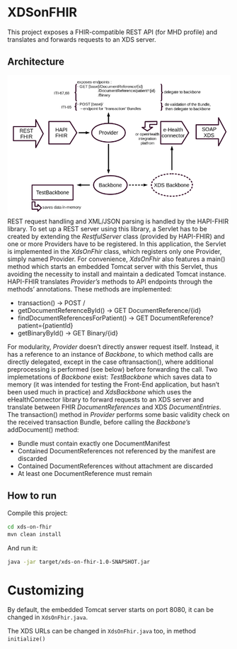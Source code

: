 # XDSonFHIR
This project exposes a FHIR-compatible REST API (for MHD profile) and translates and forwards requests to an XDS server.

## Architecture
![Architecture](https://raw.githubusercontent.com/ahdis/XDSonFHIR/master/archi.png)
REST request handling and XML/JSON parsing is handled by the HAPI-FHIR library. To set up a
REST server using this library, a Servlet has to be created by extending the *RestfulServer* class (provided by HAPI-FHIR) and one or more Providers have to be registered. In this application, the Servlet is implemented in the *XdsOnFhir* class, which registers only one Provider, simply named Provider. For convenience, *XdsOnFhir* also features a main() method which starts an embedded Tomcat server with this Servlet, thus avoiding the necessity to install and maintain a dedicated Tomcat instance.
HAPI-FHIR translates *Provider’s* methods to API endpoints through the methods’ annotations.
These methods are implemented:
* transaction() → POST /
* getDocumentReferenceById() → GET DocumentReference/{id}
* findDocumentReferencesForPatient() → GET DocumentReference?patient={patientId}
* getBinaryById() → GET Binary/{id}


For modularity, *Provider* doesn’t directly answer request itself. Instead, it has a reference to an instance of *Backbone*, to which method calls are directly delegated, except in the case oftransaction(), where additional preprocessing is performed (see below) before forwarding the call. Two implemetations of *Backbone* exist: *TestBackbone* which saves data to memory (it was intended for testing the Front-End application, but hasn’t been used much in practice) and *XdsBackbone* which uses the eHealthConnector library to forward requests to an XDS server and translate between FHIR *DocumentReferences* and XDS *DocumentEntries*.
The transaction() method in *Provider* performs some basic validity check on the received
transaction Bundle, before calling the *Backbone’s* addDocument() method:
* Bundle must contain exactly one DocumentManifest
* Contained DocumentReferences not referenced by the manifest are discarded
* Contained DocumentReferences without attachment are discarded
* At least one DocumentReference must remain

## How to run

Compile this project:
```bash
cd xds-on-fhir
mvn clean install
```

And run it:
```bash
java -jar target/xds-on-fhir-1.0-SNAPSHOT.jar
```

# Customizing

By default, the embedded Tomcat server starts on port 8080, it can be changed in `XdsOnFhir.java`.

The XDS URLs can be changed in `XdsOnFhir.java` too, in method `initialize()`
